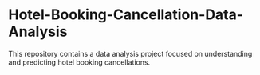 # Hotel-Booking-Cancellation-Data-Analysis
This repository contains a data analysis project focused on understanding and predicting hotel booking cancellations.
